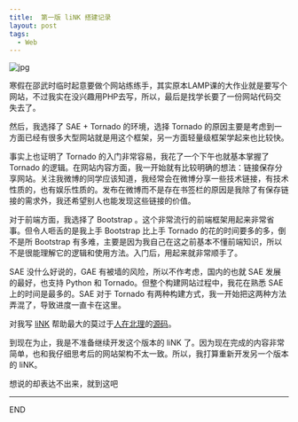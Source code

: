 ```yaml
---
title:  第一版 liNK 搭建记录
layout: post
tags:
  - Web
---
```



![jpg](http://pic.yupoo.com/hanapp/Dz0MWK3I/custom.jpg)

寒假在邵武时临时起意要做个网站练练手，其实原本LAMP课的大作业就是要写个网站，不过我实在没兴趣用PHP去写，所以，最后是找学长要了一份网站代码交失去了。

然后，我选择了 SAE + Tornado 的环境，选择 Tornado 的原因主要是考虑到一方面已经有很多大型网站就是用这个框架，另一方面轻量级框架学起来也比较快。

事实上也证明了 Tornado 的入门非常容易，我花了一个下午也就基本掌握了 Tornado 的逻辑。在网站内容方面，我一开始就有比较明确的想法：链接保存分享网站。关注我微博的同学应该知道，我经常会在微博分享一些技术链接，有技术性质的，也有娱乐性质的。发布在微博而不是存在书签栏的原因是我除了有保存链接的需求外，我还希望别人也能发现这些链接的价值。

对于前端方面，我选择了 Bootstrap 。这个非常流行的前端框架用起来非常省事。但令人咂舌的是我上手 Bootstrap 比上手 Tornado 的花的时间要多的多，倒不是所 Bootstrap 有多难，主要是因为我自己在这之前基本不懂前端知识，所以不是很能理解它的逻辑和使用方法。入门后，用起来就非常顺手了。

SAE 没什么好说的，GAE 有被墙的风险，所以不作考虑，国内的也就 SAE 发展的最好，也支持 Python 和 Tornado。但整个构建网站过程中，我花在熟悉 SAE 上的时间是最多的。SAE 对于 Tornado 有两种构建方式，我一开始把这两种方法弄混了，导致进度一直卡在这里。

对我写 [liNK](http://link.jinke.me) 帮助最大的莫过于[人在北理](http://atbit.org)的[源码](https://github.com/liamchzh/atbit)。

到现在为止，我是不准备继续开发这个版本的 liNK 了。因为现在完成的内容非常简单，也和我仔细思考后的网站架构不太一致。所以，我打算重新开发另一个版本的 liNK。

想说的却表达不出来，就到这吧

---
END
